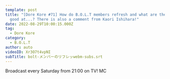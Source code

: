 ```yaml
---
template: post
title: "[Dore Kore #71] How do B.O.L.T members refresh and what are they not
  good at...? There is also a comment from Kaori Ishihara!"
date: 2022-08-29T10:00:15.000Z
tag:
  - Dore Kore
category:
  - B.O.L.T
author: auto
videoID: Xr3O7t4vpNI
subTitle: bolt-メンバーのリフレッwebm-subs.srt
---
```

Broadcast every Saturday from 21:00 on TV!
MC